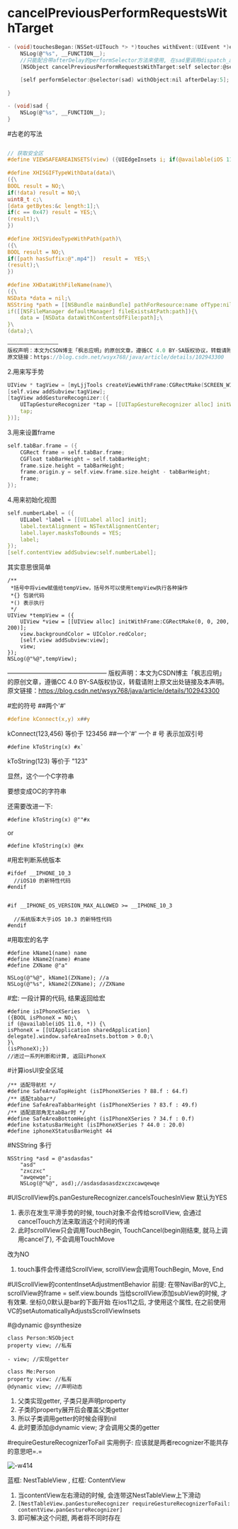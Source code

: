 # cancelPreviousPerformRequestsWithTarget
```c
- (void)touchesBegan:(NSSet<UITouch *> *)touches withEvent:(UIEvent *)event {
    NSLog(@"%s", __FUNCTION__);
    //只能配合带afterDelay的performSelector方法来使用, 在sad里调用dispatch_after是没用的, 本方法的机制是在performSelector在Selector调用之前cancel
    [NSObject cancelPreviousPerformRequestsWithTarget:self selector:@selector(sad) object:nil];
    
    [self performSelector:@selector(sad) withObject:nil afterDelay:5];
    
}

- (void)sad {
    NSLog(@"%s", __FUNCTION__);
}

```

#古老的写法
```c

// 获取安全区
#define VIEWSAFEAREAINSETS(view) ({UIEdgeInsets i; if(@available(iOS 11.0, *)) {i = view.safeAreaInsets;} else {i = UIEdgeInsetsZero;} i;})
 
#define XHISGIFTypeWithData(data)\
({\
BOOL result = NO;\
if(!data) result = NO;\
uint8_t c;\
[data getBytes:&c length:1];\
if(c == 0x47) result = YES;\
(result);\
})
 
#define XHISVideoTypeWithPath(path)\
({\
BOOL result = NO;\
if([path hasSuffix:@".mp4"])  result =  YES;\
(result);\
})
 
#define XHDataWithFileName(name)\
({\
NSData *data = nil;\
NSString *path = [[NSBundle mainBundle] pathForResource:name ofType:nil];\
if([[NSFileManager defaultManager] fileExistsAtPath:path]){\
    data = [NSData dataWithContentsOfFile:path];\
}\
(data);\

————————————————
版权声明：本文为CSDN博主「枫志应明」的原创文章，遵循CC 4.0 BY-SA版权协议，转载请附上原文出处链接及本声明。
原文链接：https://blog.csdn.net/wsyx768/java/article/details/102943300
```

2.用来写手势
```c
UIView * tagView = [myLjjTools createViewWithFrame:CGRectMake(SCREEN_WIDTH- W_In_375(70), 0, W_In_375(70), SCREEN_HEIGHT) andBgColor:nil];
[self.view addSubview:tagView];
[tagView addGestureRecognizer:({
    UITapGestureRecognizer *tap = [[UITapGestureRecognizer alloc] initWithTarget:self action:@selector(showToolMenuyyy)];
    tap;
})];
```
3.用来设置frame

```c
self.tabBar.frame = ({
    CGRect frame = self.tabBar.frame;
    CGFloat tabBarHeight = self.tabBarHeight;
    frame.size.height = tabBarHeight;
    frame.origin.y = self.view.frame.size.height - tabBarHeight;
    frame;
});
```

4.用来初始化视图
```c
self.numberLabel = ({
    UILabel *label = [[UILabel alloc] init];
    label.textAlignment = NSTextAlignmentCenter;
    label.layer.masksToBounds = YES;
    label;
});
[self.contentView addSubview:self.numberLabel];
```
其实意思很简单
```
/**
 *括号中将view赋值给tempView，括号外可以使用tempView执行各种操作
 *{} 包装代码
 *() 表示执行
 */
UIView *tempView = ({
    UIView *view = [[UIView alloc] initWithFrame:CGRectMake(0, 0, 200, 200)];
    view.backgroundColor = UIColor.redColor;
    [self.view addSubview:view];
    view;
});
NSLog(@"%@",tempView);
```
————————————————
版权声明：本文为CSDN博主「枫志应明」的原创文章，遵循CC 4.0 BY-SA版权协议，转载请附上原文出处链接及本声明。
原文链接：https://blog.csdn.net/wsyx768/java/article/details/102943300

#宏的符号
##两个'#'
```c
#define kConnect(x,y) x##y
```
kConnect(123,456) 等价于 123456
##一个'#'
一个 # 号
表示加双引号
```
#define kToString(x) #x`
```
kToString(123) 等价于 "123"

显然，这个一个C字符串

要想变成OC的字符串

还需要改进一下:
```
#define kToString(x) @""#x
```
or
```
#define kToString(x) @#x
```

#用宏判断系统版本
```
#ifdef __IPHONE_10_3
  //iOS10 的新特性代码
#endif


#if __IPHONE_OS_VERSION_MAX_ALLOWED >= __IPHONE_10_3

  //系统版本大于iOS 10.3 的新特性代码
#endif
```

#用取宏的名字
```
#define kName1(name) name
#define kName2(name) #name
#define ZXName @"a"

NSLog(@"%@", kName1(ZXName); //a
NSLog(@"%s", kName2(ZXName); //ZXName
```

#宏: 一段计算的代码, 结果返回给宏
```
#define isIPhoneXSeries  \
({BOOL isPhoneX = NO;\
if (@available(iOS 11.0, *)) {\
isPhoneX = [[UIApplication sharedApplication] delegate].window.safeAreaInsets.bottom > 0.0;\
}\
(isPhoneX);})
//进过一系列判断和计算, 返回iPhoneX
```

#计算iosUI安全区域
```
/** 适配导航栏 */
#define SafeAreaTopHeight (isIPhoneXSeries ? 88.f : 64.f)
/** 适配tabbar*/
#define SafeAreaTabbarHeight (isIPhoneXSeries ? 83.f : 49.f)
/** 适配底部角无tabBar时 */
#define SafeAreaBottomHeight (isIPhoneXSeries ? 34.f : 0.f)
#define kstatusBarHeight (isIPhoneXSeries ? 44.0 : 20.0)
#define iphoneXStatusBarHeight 44
```

#NSString 多行
```
NSString *asd = @"asdasdas"
    "asd"
    "zxczxc"
    "awqewqe";
    NSLog(@"%@", asd);//asdasdasasdzxczxcawqewqe
```

#UIScrollView的s.panGestureRecognizer.cancelsTouchesInView
默认为YES
1. 表示在发生平滑手势的时候, touch对象不会传给scrollView, 会通过cancelTouch方法来取消这个时间的传递
2. 此时scrollView只会调用TouchBegin, TouchCancel(begin刚结束, 就马上调用cancel了), 不会调用TouchMove

改为NO
1. touch事件会传递给ScrollView, scrollView会调用TouchBegin, Move, End


#UIScrollView的contentInsetAdjustmentBehavior
前提: 在带NaviBar的VC上, scrollView的frame = self.view.bounds
当给scrollView添加subView的时候, 才有效果. 坐标0,0默认是bar的下面开始
在ios11之后, 才使用这个属性, 在之前使用VC的setAutomaticallyAdjustsScrollViewInsets

#@dynamic  @synthesize
```
class Person:NSObject
property view; //私有

- view; //实现getter

class Me:Person
property view: //私有
@dynamic view; //声明动态
```
1. 父类实现getter, 子类只是声明property
2. 子类的property展开后会覆盖父类getter
3. 所以子类调用getter的时候会得到nil
4. 此时要添加@dynamic view; 才会调用父类的getter

#requireGestureRecognizerToFail
实用例子:
应该就是两者recognizer不能共存的意思吧=.=

![-w414](media/15953995523644.jpg)

蓝框: NestTableView , 红框: ContentView
1. 当contentView左右滑动的时候, 会连带这NestTableView上下滑动
2. `[NestTableView.panGestureRecognizer requireGestureRecognizerToFail: contentView.panGestureRecognizer]`
3. 即可解决这个问题, 两者将不同时存在